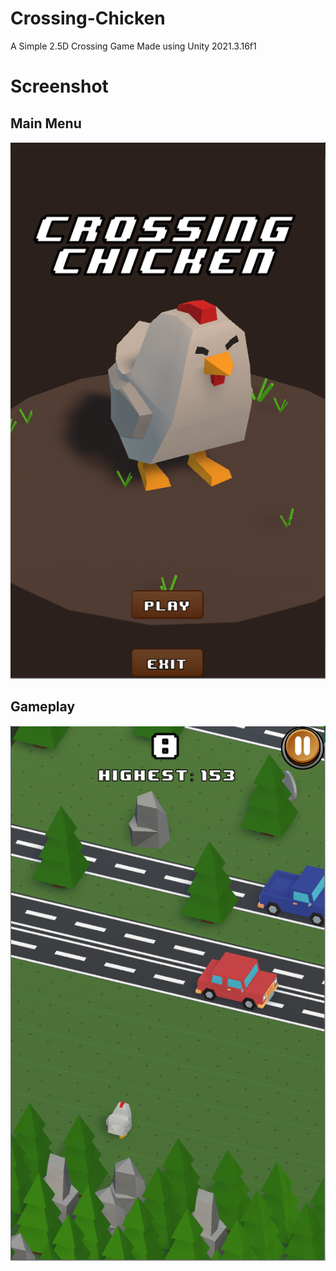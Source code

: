 # Crossing-Chicken
A Simple 2.5D Crossing Game
Made using Unity 2021.3.16f1
# Screenshot
## Main Menu
![Main Menu](https://github.com/fathanh004/Crossing-Chicken/blob/main/Assets/Screenshots/Main%20Menu.PNG)
## Gameplay
![Gameplay](https://github.com/fathanh004/Crossing-Chicken/blob/main/Assets/Screenshots/Gameplay.PNG)

